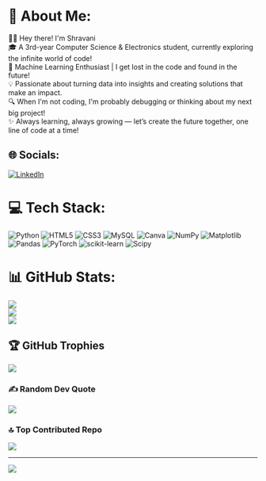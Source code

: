 # 💫 About Me:
👩‍💻 Hey there! I'm Shravani<br>🎓 A 3rd-year Computer Science & Electronics student, currently exploring the infinite world of code!<br>🤖 Machine Learning Enthusiast | I get lost in the code and found in the future!<br>💡 Passionate about turning data into insights and creating solutions that make an impact.<br>🔍 When I'm not coding, I'm probably debugging or thinking about my next big project!<br>✨ Always learning, always growing — let’s create the future together, one line of code at a time!


## 🌐 Socials:
[![LinkedIn](https://img.shields.io/badge/LinkedIn-%230077B5.svg?logo=linkedin&logoColor=white)](https://linkedin.com/in/www.linkedin.com/in/shravani-more-511430247) 

# 💻 Tech Stack:
![Python](https://img.shields.io/badge/python-3670A0?style=flat&logo=python&logoColor=ffdd54) ![HTML5](https://img.shields.io/badge/html5-%23E34F26.svg?style=flat&logo=html5&logoColor=white) ![CSS3](https://img.shields.io/badge/css3-%231572B6.svg?style=flat&logo=css3&logoColor=white) ![MySQL](https://img.shields.io/badge/mysql-4479A1.svg?style=flat&logo=mysql&logoColor=white) ![Canva](https://img.shields.io/badge/Canva-%2300C4CC.svg?style=flat&logo=Canva&logoColor=white) ![NumPy](https://img.shields.io/badge/numpy-%23013243.svg?style=flat&logo=numpy&logoColor=white) ![Matplotlib](https://img.shields.io/badge/Matplotlib-%23ffffff.svg?style=flat&logo=Matplotlib&logoColor=black) ![Pandas](https://img.shields.io/badge/pandas-%23150458.svg?style=flat&logo=pandas&logoColor=white) ![PyTorch](https://img.shields.io/badge/PyTorch-%23EE4C2C.svg?style=flat&logo=PyTorch&logoColor=white) ![scikit-learn](https://img.shields.io/badge/scikit--learn-%23F7931E.svg?style=flat&logo=scikit-learn&logoColor=white) ![Scipy](https://img.shields.io/badge/SciPy-%230C55A5.svg?style=flat&logo=scipy&logoColor=%white)
# 📊 GitHub Stats:
![](https://github-readme-stats.vercel.app/api?username=Shravani-1325&theme=radical&hide_border=false&include_all_commits=true&count_private=true)<br/>
![](https://github-readme-streak-stats.herokuapp.com/?user=Shravani-1325&theme=radical&hide_border=false)<br/>
![](https://github-readme-stats.vercel.app/api/top-langs/?username=Shravani-1325&theme=radical&hide_border=false&include_all_commits=true&count_private=true&layout=compact)

## 🏆 GitHub Trophies
![](https://github-profile-trophy.vercel.app/?username=Shravani-1325&theme=radical&no-frame=false&no-bg=false&margin-w=4)

### ✍️ Random Dev Quote
![](https://quotes-github-readme.vercel.app/api?type=horizontal&theme=tokyonight)

### 🔝 Top Contributed Repo
![](https://github-contributor-stats.vercel.app/api?username=Shravani-1325&limit=5&theme=radical&combine_all_yearly_contributions=true)

---
[![](https://visitcount.itsvg.in/api?id=Shravani-1325&icon=6&color=10)](https://visitcount.itsvg.in)

<!-- Proudly created with GPRM ( https://gprm.itsvg.in ) -->
